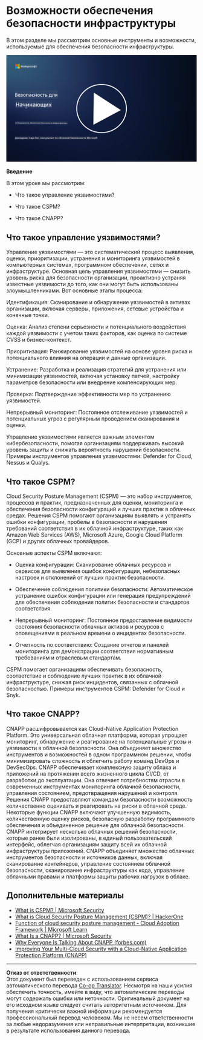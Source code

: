 <!--
CO_OP_TRANSLATOR_METADATA:
{
  "original_hash": "7d79ba0e7668b3bdae1fba7aa047f6c0",
  "translation_date": "2025-09-04T00:10:04+00:00",
  "source_file": "6.2 Infrastructure security capabilities.md",
  "language_code": "ru"
}
-->
# Возможности обеспечения безопасности инфраструктуры

В этом разделе мы рассмотрим основные инструменты и возможности, используемые для обеспечения безопасности инфраструктуры.

[![Смотреть видео](../../translated_images/6-2_placeholder.f7538e1d434bd1ef305625337af1f71c49c86582d6f2d5dbc0d349cae2086e01.ru.png)](https://learn-video.azurefd.net/vod/player?id=cc87bbae-0fea-4899-9f09-868724719b96)

**Введение**

В этом уроке мы рассмотрим:

- Что такое управление уязвимостями?

- Что такое CSPM?

- Что такое CNAPP?

## Что такое управление уязвимостями?

Управление уязвимостями — это систематический процесс выявления, оценки, приоритизации, устранения и мониторинга уязвимостей в компьютерных системах, программном обеспечении, сетях и инфраструктуре. Основная цель управления уязвимостями — снизить уровень риска для безопасности организации, проактивно устраняя известные уязвимости до того, как они могут быть использованы злоумышленниками. Вот основные этапы процесса:

Идентификация: Сканирование и обнаружение уязвимостей в активах организации, включая серверы, приложения, сетевые устройства и конечные точки.

Оценка: Анализ степени серьезности и потенциального воздействия каждой уязвимости с учетом таких факторов, как оценка по системе CVSS и бизнес-контекст.

Приоритизация: Ранжирование уязвимостей на основе уровня риска и потенциального влияния на операции и данные организации.

Устранение: Разработка и реализация стратегий для устранения или минимизации уязвимостей, включая установку патчей, настройку параметров безопасности или внедрение компенсирующих мер.

Проверка: Подтверждение эффективности мер по устранению уязвимостей.

Непрерывный мониторинг: Постоянное отслеживание уязвимостей и потенциальных угроз с регулярным проведением сканирования и оценки.

Управление уязвимостями является важным элементом кибербезопасности, помогая организациям поддерживать высокий уровень защиты и снижать вероятность нарушений безопасности. Примеры инструментов управления уязвимостями: Defender for Cloud, Nessus и Qualys.

## Что такое CSPM?

Cloud Security Posture Management (CSPM) — это набор инструментов, процессов и практик, предназначенных для оценки, мониторинга и обеспечения безопасности конфигураций и лучших практик в облачных средах. Решения CSPM помогают организациям выявлять и устранять ошибки конфигурации, пробелы в безопасности и нарушения требований соответствия в их облачной инфраструктуре, таких как Amazon Web Services (AWS), Microsoft Azure, Google Cloud Platform (GCP) и других облачных провайдеров.

Основные аспекты CSPM включают:

- Оценка конфигурации: Сканирование облачных ресурсов и сервисов для выявления ошибок конфигурации, небезопасных настроек и отклонений от лучших практик безопасности.

- Обеспечение соблюдения политики безопасности: Автоматическое устранение ошибок конфигурации или генерация предупреждений для обеспечения соблюдения политик безопасности и стандартов соответствия.

- Непрерывный мониторинг: Постоянное предоставление видимости состояния безопасности облачных активов и ресурсов с оповещениями в реальном времени о инцидентах безопасности.

- Отчетность по соответствию: Создание отчетов и панелей мониторинга для демонстрации соответствия нормативным требованиям и отраслевым стандартам.

CSPM помогает организациям обеспечивать безопасность, соответствие и соблюдение лучших практик в их облачной инфраструктуре, снижая риск инцидентов, связанных с облачной безопасностью. Примеры инструментов CSPM: Defender for Cloud и Snyk.

## Что такое CNAPP?

CNAPP расшифровывается как Cloud-Native Application Protection Platform. Это универсальная облачная платформа, которая упрощает мониторинг, обнаружение и реагирование на потенциальные угрозы и уязвимости в облачной безопасности. Она объединяет множество инструментов и возможностей в одном программном решении, чтобы минимизировать сложность и облегчить работу команд DevOps и DevSecOps. CNAPP обеспечивает комплексную защиту облака и приложений на протяжении всего жизненного цикла CI/CD, от разработки до эксплуатации. Она отвечает потребностям отрасли в современных инструментах мониторинга облачной безопасности, управления состоянием, предотвращения нарушений и контроля. Решения CNAPP предоставляют командам безопасности возможность количественно оценивать и реагировать на риски в облачной среде. Некоторые функции CNAPP включают улучшенную видимость, количественную оценку рисков, безопасную разработку программного обеспечения и объединенное решение для облачной безопасности. CNAPP интегрирует несколько облачных решений безопасности, которые ранее были изолированы, в единый пользовательский интерфейс, облегчая организациям защиту всей их облачной инфраструктуры приложений. CNAPP объединяет множество облачных инструментов безопасности и источников данных, включая сканирование контейнеров, управление состоянием облачной безопасности, сканирование инфраструктуры как кода, управление облачными правами и платформы защиты рабочих нагрузок в облаке.

## Дополнительные материалы
- [What is CSPM? | Microsoft Security](https://www.microsoft.com/security/business/security-101/what-is-cspm?WT.mc_id=academic-96948-sayoung)
- [What is Cloud Security Posture Management (CSPM)? | HackerOne](https://www.hackerone.com/knowledge-center/what-cloud-security-posture-management)
- [Function of cloud security posture management - Cloud Adoption Framework | Microsoft Learn](https://learn.microsoft.com/azure/cloud-adoption-framework/organize/cloud-security-posture-management?WT.mc_id=academic-96948-sayoung)
- [What Is a CNAPP? | Microsoft Security](https://www.microsoft.com/security/business/security-101/what-is-cnapp?WT.mc_id=academic-96948-sayoung)
- [Why Everyone Is Talking About CNAPP (forbes.com)](https://www.forbes.com/sites/forbestechcouncil/2021/12/10/why-everyone-is-talking-about-cnapp/?sh=567275ca1549)
- [Improving Your Multi-Cloud Security with a Cloud-Native Application Protection Platform (CNAPP)](https://www.youtube.com/watch?v=5w42kQ_QjZg&t=212s)

---

**Отказ от ответственности**:  
Этот документ был переведен с использованием сервиса автоматического перевода [Co-op Translator](https://github.com/Azure/co-op-translator). Несмотря на наши усилия обеспечить точность, имейте в виду, что автоматические переводы могут содержать ошибки или неточности. Оригинальный документ на его исходном языке следует считать авторитетным источником. Для получения критически важной информации рекомендуется профессиональный перевод человеком. Мы не несем ответственности за любые недоразумения или неправильные интерпретации, возникшие в результате использования данного перевода.